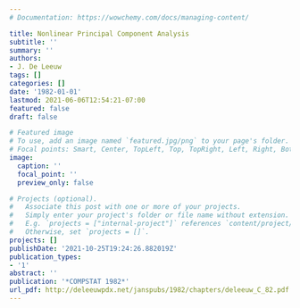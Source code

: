 ```yaml
---
# Documentation: https://wowchemy.com/docs/managing-content/

title: Nonlinear Principal Component Analysis
subtitle: ''
summary: ''
authors:
- J. De Leeuw
tags: []
categories: []
date: '1982-01-01'
lastmod: 2021-06-06T12:54:21-07:00
featured: false
draft: false

# Featured image
# To use, add an image named `featured.jpg/png` to your page's folder.
# Focal points: Smart, Center, TopLeft, Top, TopRight, Left, Right, BottomLeft, Bottom, BottomRight.
image:
  caption: ''
  focal_point: ''
  preview_only: false

# Projects (optional).
#   Associate this post with one or more of your projects.
#   Simply enter your project's folder or file name without extension.
#   E.g. `projects = ["internal-project"]` references `content/project/deep-learning/index.md`.
#   Otherwise, set `projects = []`.
projects: []
publishDate: '2021-10-25T19:24:26.882019Z'
publication_types:
- '1'
abstract: ''
publication: '*COMPSTAT 1982*'
url_pdf: http://deleeuwpdx.net/janspubs/1982/chapters/deleeuw_C_82.pdf
---
```


